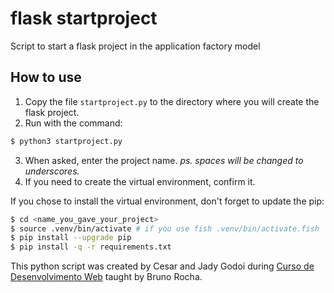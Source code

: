 # flask startproject
Script to start a flask project in the application factory model      

## How to use
1. Copy the file `startproject.py` to the directory where you will create the flask project.   
2. Run with the command:
~~~sh
$ python3 startproject.py
~~~
3. When asked, enter the project name. _ps. spaces will be changed to underscores._
4. If you need to create the virtual environment, confirm it.   

If you chose to install the virtual environment, don't forget to update the pip:
~~~sh
$ cd <name_you_gave_your_project>
$ source .venv/bin/activate # if you use fish .venv/bin/activate.fish
$ pip install --upgrade pip
$ pip install -q -r requirements.txt
~~~

This python script was created by Cesar and Jady Godoi during [Curso de Desenvolvimento Web](http://skip.gg/curso-flask-codeshow) taught by Bruno Rocha.
